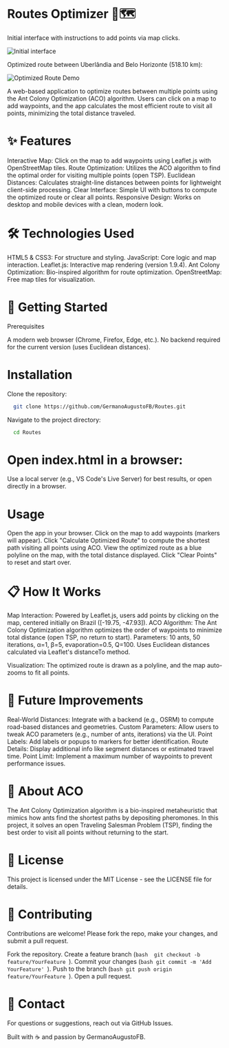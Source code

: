 # Routes Optimizer 🚗🗺️

Initial interface with instructions to add points via map clicks.

![Initial interface ](assets/demo2.jpg)

Optimized route between Uberlândia and Belo Horizonte (518.10 km):

![Optimized Route Demo](assets/demo1.jpg)

A web-based application to optimize routes between multiple points using the Ant Colony Optimization (ACO) algorithm. Users can click on a map to add waypoints, and the app calculates the most efficient route to visit all points, minimizing the total distance traveled.
# ✨ Features

Interactive Map: Click on the map to add waypoints using Leaflet.js with OpenStreetMap tiles.
Route Optimization: Utilizes the ACO algorithm to find the optimal order for visiting multiple points (open TSP).
Euclidean Distances: Calculates straight-line distances between points for lightweight client-side processing.
Clear Interface: Simple UI with buttons to compute the optimized route or clear all points.
Responsive Design: Works on desktop and mobile devices with a clean, modern look.

# 🛠️ Technologies Used

HTML5 & CSS3: For structure and styling.
JavaScript: Core logic and map interaction.
Leaflet.js: Interactive map rendering (version 1.9.4).
Ant Colony Optimization: Bio-inspired algorithm for route optimization.
OpenStreetMap: Free map tiles for visualization.

# 🚀 Getting Started
Prerequisites

A modern web browser (Chrome, Firefox, Edge, etc.).
No backend required for the current version (uses Euclidean distances).

# Installation

Clone the repository:
```bash
  git clone https://github.com/GermanoAugustoFB/Routes.git
```

Navigate to the project directory:
```bash
  cd Routes
```


# Open index.html in a browser:
Use a local server (e.g., VS Code's Live Server) for best results, or open directly in a browser.



# Usage

Open the app in your browser.
Click on the map to add waypoints (markers will appear).
Click "Calculate Optimized Route" to compute the shortest path visiting all points using ACO.
View the optimized route as a blue polyline on the map, with the total distance displayed.
Click "Clear Points" to reset and start over.

# 📋 How It Works

Map Interaction: Powered by Leaflet.js, users add points by clicking on the map, centered initially on Brazil ([-19.75, -47.93]).
ACO Algorithm: The Ant Colony Optimization algorithm optimizes the order of waypoints to minimize total distance (open TSP, no return to start).
Parameters: 10 ants, 50 iterations, α=1, β=5, evaporation=0.5, Q=100.
Uses Euclidean distances calculated via Leaflet's distanceTo method.


Visualization: The optimized route is drawn as a polyline, and the map auto-zooms to fit all points.

# 🔧 Future Improvements

Real-World Distances: Integrate with a backend (e.g., OSRM) to compute road-based distances and geometries.
Custom Parameters: Allow users to tweak ACO parameters (e.g., number of ants, iterations) via the UI.
Point Labels: Add labels or popups to markers for better identification.
Route Details: Display additional info like segment distances or estimated travel time.
Point Limit: Implement a maximum number of waypoints to prevent performance issues.

# 🐜 About ACO
The Ant Colony Optimization algorithm is a bio-inspired metaheuristic that mimics how ants find the shortest paths by depositing pheromones. In this project, it solves an open Traveling Salesman Problem (TSP), finding the best order to visit all points without returning to the start.
# 📜 License
This project is licensed under the MIT License - see the LICENSE file for details.
# 🙌 Contributing
Contributions are welcome! Please fork the repo, make your changes, and submit a pull request.

Fork the repository.
Create a feature branch (```bash  git checkout -b feature/YourFeature ```).
Commit your changes (```bash git commit -m 'Add YourFeature' ```).
Push to the branch (```bash git push origin feature/YourFeature ```).
Open a pull request.

# 📧 Contact
For questions or suggestions, reach out via GitHub Issues.

Built with ☕ and passion by GermanoAugustoFB.
